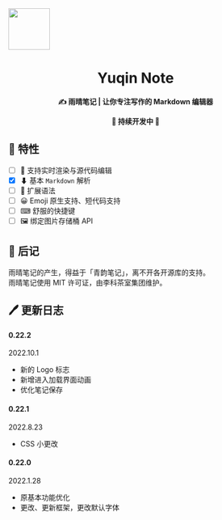 <div>
  <img src="https://raw.githubusercontent.com/xwtlt/Yuqin/main/src/logo.png" height="82" width="82"/>
  <h1 align = "center">Yuqin Note</h1>
  <p align = "center"><b>✍ 雨晴笔记 | 让你专注写作的 Markdown 编辑器</b></p>
  <p align = "center"><b>🧪 持续开发中 💾</b></p>
 </div>

## 🌟 特性

- [ ] 🧾 支持实时渲染与源代码编辑
- [x] ⬇ 基本 `Markdown` 解析
- [ ] 🎨 扩展语法
- [ ] 😀 Emoji 原生支持、短代码支持
- [ ] ⌨ 舒服的快捷键
- [ ] 🖼 绑定图片存储桶 API

## 🌠 后记

雨晴笔记的产生，得益于「青韵笔记」，离不开各开源库的支持。<br>
雨晴笔记使用 MIT 许可证，由李科茶室集团维护。

## 🖊 更新日志

#### 0.22.2
2022.10.1
- 新的 Logo 标志
- 新增进入加载界面动画
- 优化笔记保存

#### 0.22.1
2022.8.23
- CSS 小更改

#### 0.22.0
2022.1.28
- 原基本功能优化
- 更改、更新框架，更改默认字体
